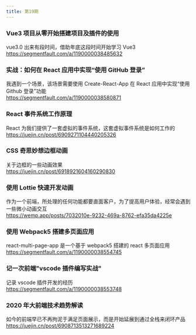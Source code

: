 ```yaml
---
title: 第19期
---
```


### Vue3 项目从零开始搭建项目及插件的使用

vue3.0 出来有段时间，借助年底这段时间开始学习 Vue3  
https://segmentfault.com/a/1190000038485632

### 实战：如何在 React 应用中实现“使用 GitHub 登录”

我遇到一个场景，该场景需要使用 Create-React-App 在 React 应用中实现“使用 Github 登录”功能  
https://segmentfault.com/a/1190000038580871

### React 事件系统工作原理

React 为我们提供了一套虚拟的事件系统，这套虚拟事件系统是如何工作的  
https://juejin.cn/post/6909271104440205326

### CSS 奇思妙想边框动画

关于边框的一些动画效果  
https://juejin.cn/post/6918921604160290830

### 使用 Lottie 快速开发动画

作为一个前端，所处理的任何功能都要直面客户，为了提高用户体验，经常会遇到一些微小动画交互  
https://wemp.app/posts/7032010e-9232-469a-8762-efa35da4225e

### 使用 Webpack5 搭建多页面应用

react-multi-page-app 是一个基于 webpack5 搭建的 react 多页面应用  
https://segmentfault.com/a/1190000038554745

### 记一次前端"vscode 插件编写实战"

记录 vscode 插件开发的经历  
https://segmentfault.com/a/1190000038553748

### 2020 年大前端技术趋势解读

如今的前端早已不再拘泥于满足页面展示，而是开始延展到通过全栈来闭环产品  
https://juejin.cn/post/6908713513271689224
